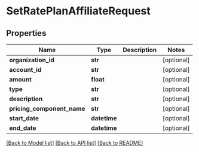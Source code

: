# SetRatePlanAffiliateRequest

## Properties
Name | Type | Description | Notes
------------ | ------------- | ------------- | -------------
**organization_id** | **str** |  | [optional] 
**account_id** | **str** |  | [optional] 
**amount** | **float** |  | [optional] 
**type** | **str** |  | [optional] 
**description** | **str** |  | [optional] 
**pricing_component_name** | **str** |  | [optional] 
**start_date** | **datetime** |  | [optional] 
**end_date** | **datetime** |  | [optional] 

[[Back to Model list]](../README.md#documentation-for-models) [[Back to API list]](../README.md#documentation-for-api-endpoints) [[Back to README]](../README.md)

